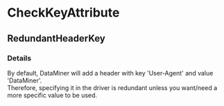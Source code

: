 ﻿---  
uid: Validator_8_3_6  
---

# CheckKeyAttribute

## RedundantHeaderKey

### Details

By default, DataMiner will add a header with key 'User\-Agent' and value 'DataMiner'.  
Therefore, specifying it in the driver is redundant unless you want\/need a more specific value to be used.
